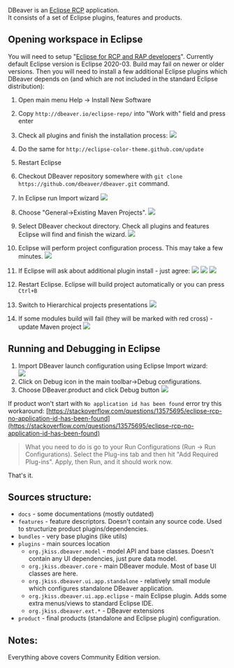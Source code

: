 DBeaver is an [Eclipse RCP](https://wiki.eclipse.org/Rich_Client_Platform) application.  
It consists of a set of Eclipse plugins, features and products.

## Opening workspace in Eclipse

You will need to setup "<a href="https://www.eclipse.org/downloads/packages/release/2020-03/r/eclipse-ide-rcp-and-rap-developers">Eclipse for RCP and RAP developers</a>". Currently default Eclipse version is Eclipse 2020-03. Build may fail on newer or older versions.
Then you will need to install a few additional Eclipse plugins which DBeaver depends on (and which are not included in the standard Eclipse distribution):

1. Open main menu Help -> Install New Software

2. Copy `http://dbeaver.io/eclipse-repo/` into "Work with" field and press enter

3. Check all plugins and finish the installation process:
    ![](images/development/eclipse/dbv_repo.png)

4. Do the same for `http://eclipse-color-theme.github.com/update`

5. Restart Eclipse

6. Checkout DBeaver repository somewhere with `git clone https://github.com/dbeaver/dbeaver.git` command.

7. In Eclipse run Import wizard
    ![](images/development/eclipse/context-menu-import.png)

8. Choose "General->Existing Maven Projects".
    ![](images/development/eclipse/import-maven-1.png)

9. Select DBeaver checkout directory. Check all plugins and features Eclipse will find and finish the wizard.
    ![](images/development/eclipse/import-maven-2.png)

10. Eclipse will perform project configuration process. This may take a few minutes.
    ![](images/development/eclipse/import-maven-3.png)

11. If Eclipse will ask about additional plugin install - just agree:
    ![](images/development/eclipse/import-maven-4.png)
    ![](images/development/eclipse/import-maven-5.png)
    ![](images/development/eclipse/import-maven-6.png)

12. Restart Eclipse. Eclipse will build project automatically or you can press `Ctrl+B`
13. Switch to Hierarchical projects presentations
    ![](images/development/eclipse/eclipse-project-hierarchy.png)

14. If some modules build will fail (they will be marked with red cross) - update Maven project
    ![](images/development/eclipse/eclipse-maven-update.png)


## Running and Debugging in Eclipse

1. Import DBeaver launch configuration using Eclipse Import wizard:  
    ![](images/development/eclipse/import-launch-configuration.png)
2. Click on Debug icon in the main toolbar->Debug configurations.
3. Choose DBeaver.product and click Debug button
    ![](images/development/eclipse/debug-dialog.png)

If product won't start with `No application id has been found` error try this workaround:
[https://stackoverflow.com/questions/13575695/eclipse-rcp-no-application-id-has-been-found](https://stackoverflow.com/questions/13575695/eclipse-rcp-no-application-id-has-been-found)  
> What you need to do is go to your Run Configurations (Run -> Run Configurations). Select the Plug-ins tab and then hit "Add Required Plug-ins". Apply, then Run, and it should work now.

That's it.

## Sources structure:
- `docs` - some documentations (mostly outdated)
- `features` - feature descriptors. Doesn't contain any source code. Used to structurize product plugins/dependencies.
- `bundles` - very base plugins (like utils)
- `plugins` - main sources location
  - `org.jkiss.dbeaver.model` - model API and base classes. Doesn't contain any UI dependencies, just pure data model.
  - `org.jkiss.dbeaver.core` - main DBeaver module. Most of base UI classes are here.
  - `org.jkiss.dbeaver.ui.app.standalone` - relatively small module which configures standalone DBeaver application.
  - `org.jkiss.dbeaver.ui.app.eclipse` - main Eclipse plugin. Adds some extra menus/views to standard Eclipse IDE.
  - `org.jkiss.dbeaver.ext.*` - DBeaver extensions
- `product` - final products (standalone and Eclipse plugin) configuration.

## Notes:
Everything above covers Community Edition version.  
